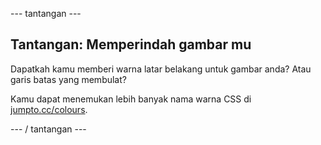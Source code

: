 \--- tantangan \---

## Tantangan: Memperindah gambar mu

Dapatkah kamu memberi warna latar belakang untuk gambar anda? Atau garis batas yang membulat?

Kamu dapat menemukan lebih banyak nama warna CSS di <a href="http://jumpto.cc/colours" target="_blank">jumpto.cc/colours</a>.

\--- / tantangan \---